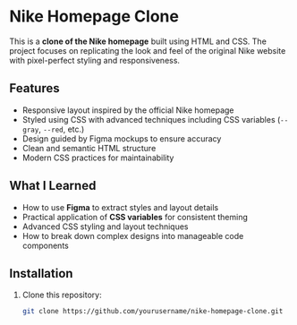 # Nike Homepage Clone

This is a **clone of the Nike homepage** built using HTML and CSS. The project focuses on replicating the look and feel of the original Nike website with pixel-perfect styling and responsiveness.

## Features

- Responsive layout inspired by the official Nike homepage
- Styled using CSS with advanced techniques including CSS variables (`--gray`, `--red`, etc.)
- Design guided by Figma mockups to ensure accuracy
- Clean and semantic HTML structure
- Modern CSS practices for maintainability

## What I Learned

- How to use **Figma** to extract styles and layout details  
- Practical application of **CSS variables** for consistent theming  
- Advanced CSS styling and layout techniques  
- How to break down complex designs into manageable code components

## Installation

1. Clone this repository:  
   ```bash
   git clone https://github.com/yourusername/nike-homepage-clone.git
